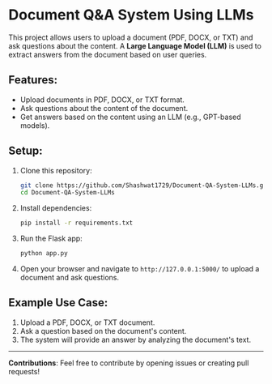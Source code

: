 
# Document Q&A System Using LLMs

This project allows users to upload a document (PDF, DOCX, or TXT) and ask questions about the content. A **Large Language Model (LLM)** is used to extract answers from the document based on user queries.

## Features:
- Upload documents in PDF, DOCX, or TXT format.
- Ask questions about the content of the document.
- Get answers based on the content using an LLM (e.g., GPT-based models).

## Setup:

1. Clone this repository:
   ```bash
   git clone https://github.com/Shashwat1729/Document-QA-System-LLMs.git
   cd Document-QA-System-LLMs
   ```

2. Install dependencies:
   ```bash
   pip install -r requirements.txt
   ```

3. Run the Flask app:
   ```bash
   python app.py
   ```

4. Open your browser and navigate to `http://127.0.0.1:5000/` to upload a document and ask questions.

## Example Use Case:
1. Upload a PDF, DOCX, or TXT document.
2. Ask a question based on the document's content.
3. The system will provide an answer by analyzing the document's text.

---

**Contributions**:
Feel free to contribute by opening issues or creating pull requests!
